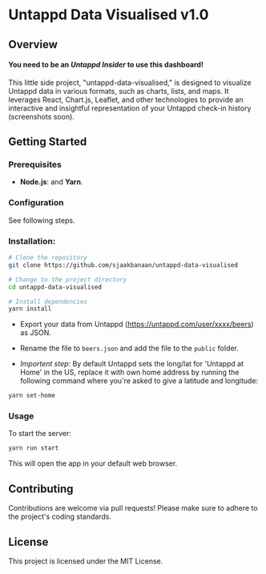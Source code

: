 # Untappd Data Visualised v1.0

## Overview

#### You need to be an _Untappd Insider_ to use this dashboard!
This little side project, "untappd-data-visualised," is designed to visualize Untappd data in various formats, such as charts, lists, and maps. It leverages React, Chart.js, Leaflet, and other technologies to provide an interactive and insightful representation of your Untappd check-in history (screenshots soon).

## Getting Started

### Prerequisites

- **Node.js**: and **Yarn**.

### Configuration

See following steps.

### Installation:

```bash
# Clone the repository
git clone https://github.com/sjaakbanaan/untappd-data-visualised

# Change to the project directory
cd untappd-data-visualised

# Install dependencies
yarn install
```

- Export your data from Untappd (https://untappd.com/user/xxxx/beers) as JSON.

- Rename the file to `beers.json` and add the file to the `public` folder.

- _Importent step:_ By default Untappd sets the long/lat for 'Untappd at Home' in the US, replace it with own home address by running the following command where you're asked to give a latitude and longitude:
```bash
yarn set-home
```

### Usage

To start the server:

```bash
yarn run start
```

This will open the app in your default web browser.

## Contributing

Contributions are welcome via pull requests! Please make sure to adhere to the project's coding standards.

## License

This project is licensed under the MIT License.
